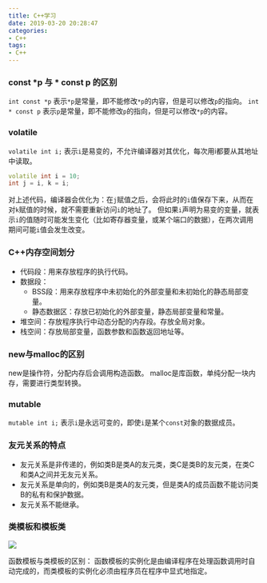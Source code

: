 ```yaml
---
title: C++学习
date: 2019-03-20 20:28:47
categories:
- C++
tags:
- C++
---
```


### const *p 与 * const p 的区别
`int const *p` 表示`*p`是常量，即不能修改`*p`的内容，但是可以修改`p`的指向。
`int * const p` 表示`p`是常量，即不能修改`p`的指向，但是可以修改`*p`的内容。

### volatile
`volatile int i;` 表示`i`是易变的，不允许编译器对其优化，每次用i都要从其地址中读取。
```cpp
volatile int i = 10;
int j = i, k = i;
```
对上述代码，编译器会优化为：在`j`赋值之后，会将此时的`i`值保存下来，从而在对`k`赋值的时候，就不需要重新访问`i`的地址了。
但如果`i`声明为易变的变量，就表示`i`的值随时可能发生变化（比如寄存器变量，或某个端口的数据），在两次调用期间可能`i`值会发生改变。

### C++内存空间划分
- 代码段：用来存放程序的执行代码。
- 数据段：
    - BSS段：用来存放程序中未初始化的外部变量和未初始化的静态局部变量。
    - 静态数据区：存放已初始化的外部变量，静态局部变量和常量。
- 堆空间：存放程序执行中动态分配的内存段。存放全局对象。
- 栈空间：存放局部变量，函数参数和函数返回地址等。

### new与malloc的区别
new是操作符，分配内存后会调用构造函数。
malloc是库函数，单纯分配一块内存，需要进行类型转换。

### mutable
`mutable int i;` 表示`i`是永远可变的，即使`i`是某个`const`对象的数据成员。

### 友元关系的特点
- 友元关系是非传递的，例如类B是类A的友元类，类C是类B的友元类，在类C和类A之间并无友元关系。
- 友元关系是单向的，例如类B是类A的友元类，但是类A的成员函数不能访问类B的私有和保护数据。
- 友元关系不能继承。

### 类模板和模板类
![](https://ybmj-blog-1256173108.cos.ap-shanghai.myqcloud.com/blog-picture/FAC1A1AE-30FF-4058-95F0-B7CBED1B4653.jpeg?q-sign-algorithm=sha1&q-ak=AKIDMdujyB3ilczYc2qEljxvrDUUfV9jzJbv&q-sign-time=1553097040;1553098840&q-key-time=1553097040;1553098840&q-header-list=&q-url-param-list=&q-signature=65d644a245c3b1faaadb8487d2f1d72370e1d534&x-cos-security-token=09ec0b6cac6af646b33b5bf4d04b52848289a46610001)

函数模板与类模板的区别：
函数模板的实例化是由编译程序在处理函数调用时自动完成的，而类模板的实例化必须由程序员在程序中显式地指定。